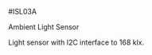 <!--- PrjInfo ---> <!--- Please remove this line after manually editing --->
<!--- 00a56be08b96043df9e37d6aff7b6990 --->
<!--- Created:20170111-16:38: ---> 
<!--- Author:Mlab: ---> 
<!--- AuthorEmail:mlab@mlab.cz: ---> 
<!--- Tags:imported: ---> 
<!--- Ust:[End]: ---> 
<!--- Name:ISL03A: --->
#ISL03A 
<!--- LongName --->
Ambient Light Sensor
<!--- ELongName ---> 

<!--- Lead --->
Light sensor with I2C interface to 168 klx.
<!--- ELead ---> 


​
​
<!--- Description --->
<!--- EDescription --->
<!--- Content --->
<!--- EContent --->
            